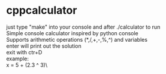 # cppcalculator
just type "make" into your console and after ./calculator to run\
Simple console calculator inspired by python console\
Supports arithmetic operations (\*,/,+,-,%,^) and variables\
enter will print out the solution\
exit with ctr+D\
example:\
x = 5 + (2.3 ^ 3)\
